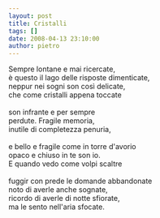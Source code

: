 ```yaml
---
layout: post
title: Cristalli
tags: []
date: 2008-04-13 23:10:00
author: pietro
---
```

Sempre lontane e mai ricercate,<br/>è questo il lago delle risposte dimenticate,<br/>neppur nei sogni son così delicate,<br/>che come cristalli appena toccate<br/><br/>son infrante e per sempre<br/>perdute. Fragile memoria,<br/>inutile di completezza penuria,<br/><br/>e bello e fragile come in torre d'avorio<br/>opaco e chiuso in te son io.<br/>E quando vedo come volpi scaltre<br/><br/>fuggir con prede le domande abbandonate<br/>noto di averle anche sognate,<br/>ricordo di averle di notte sfiorate,<br/>ma le sento nell'aria sfocate.
